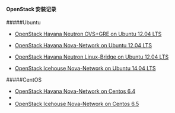 #### OpenStack 安装记录

#####Ubuntu

*	[OpenStack Havana Neutron OVS+GRE on Ubuntu 12.04 LTS](https://github.com/hwsdien/openstack-install/blob/master/OpenStack-Havana-Install.md)

*	[OpenStack Havana Nova-Network on Ubuntu 12.04 LTS](https://github.com/hwsdien/openstack-install/blob/master/OpenStack-Havana-Nova-Network.md)

*	[OpenStack Havana Neutron Linux-Bridge on Ubuntu 12.04 LTS](https://github.com/hwsdien/openstack-install/blob/master/Openstack_Neutron_Linux-Bridge_Havana.md)

*	[OpenStack Icehouse Nova-Network on Ubuntu 14.04 LTS](https://github.com/hwsdien/openstack-install/blob/master/OpenStack_IceHouse-Nova-Network.md)


#####CentOS
*	[OpenStack Havana Nova-Network on Centos 6.4](https://github.com/hwsdien/openstack-install/blob/master/OpenStack-Centos-Nova-Network.md)
*	
*	[OpenStack Icehouse Nova-Network on Centos 6.5](https://github.com/hwsdien/openstack-install/blob/master/OpenStack_Centos-IceHouse-Nova-Network.md)
